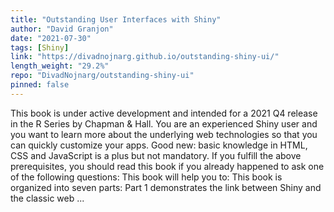 ```yaml
---
title: "Outstanding User Interfaces with Shiny"
author: "David Granjon"
date: "2021-07-30"
tags: [Shiny]
link: "https://divadnojnarg.github.io/outstanding-shiny-ui/"
length_weight: "29.2%"
repo: "DivadNojnarg/outstanding-shiny-ui"
pinned: false
---
```


This book is under active development and intended for a 2021 Q4 release in the R Series by Chapman
& Hall. You are an experienced Shiny user and you want to learn more about the underlying web technologies so that you can quickly customize your apps. Good new: basic knowledge in HTML, CSS and JavaScript is a plus but not mandatory. If you fulfill the above prerequisites, you should read this book if you already happened to ask one of the following questions: This book will help you to: This book is organized into seven parts: Part 1 demonstrates the link between Shiny and the classic web ...
